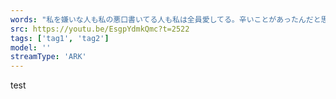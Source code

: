 ```yaml
---
words: "私を嫌いな人も私の悪口書いてる人も私は全員愛してる。辛いことがあったんだと思う。そういう人は人を攻撃しなければやっていけないぐらい辛い気持ちなんだと思う。最後に私が愛してあげないとその人は救われない。"
src: https://youtu.be/EsgpYdmkQmc?t=2522
tags: ['tag1', 'tag2']
model: ''
streamType: 'ARK'
---
```


test
<!-- https://twitter.com/aya_holo/status/1407246889003618314 -->
